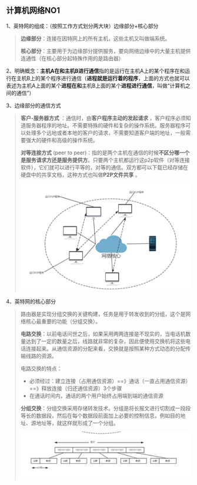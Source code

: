 ## 计算机网络NO1

1、英特网的组成：（按照工作方式划分两大块）边缘部分+核心部分

> **边缘部分**：连接在因特网上的所有主机，这些主机又叫做端系统。
>
> **核心部分**：主要用于为边缘部分提供服务，要向网络边缘中的大量主机提供连通性（在核心部分起特殊作用的是路由器）

2、明确概念：**主机A在和主机B进行通信**指的是运行在主机A上的某个程序在和运行在主机B上的某个程序进行通信（**进程就是运行着的程序**，上面的方式也就可以表述为主机A上面的某个**进程在和**主机B上面的某个**进程进行通信**，叫做“计算机之间的通信”）

3、边缘部分的通信方式

> **客户-服务器方式** ：通信时，由**客户程序主动的发起请求** ，客户程序必须知道服务器程序的地址。不需要特殊的硬件和复杂的操作系统。服务器程序可以处理多个远地或者本地的客户的请求，不需要知道客户端的地址，一般需要强大的硬件和高级的操作系统。
>
> **对等连接方式** (peer to peer)：指的是两个主机在通信的时候**不区分哪一个是服务请求方还是服务提供方**。只要两个主机都运行这p2p软件（对等连接软件），它们就可以进行平等的，对等的通信。双方都可以下载已经存储在硬盘中的共享文档，这种方式也叫做**P2P文件共享** 。
>
> ![33](https://github.com/lqcool/notes/blob/master/%E4%BB%93%E5%BA%93%E5%9B%BE%E5%BA%93/33.png)

4、英特网的核心部分

> 路由器是实现分组交换的关键构建，任务是用于转发收到的分组，这个是网络核心最重要的功能（分组交换）。
>
> **电路交换**：以前电话问世之后，如果采用两两连接是不现实的，当电话机数量达到了一定的数量之后，线路就非常的复杂，因此便使用交换机将这些电话连接起来。从通信资源的分配来看，交换就是按照某种方式动态的分配传输线路的资源。
>
> 电路交换的特点：
>
> - 必须经过：建立连接（占用通信资源）==》通话（一直占用通信资源）==》释放连接（归还通信资源）3个步骤
> - 在通话时间内，通话的两个用户始终占用端到端的通信资源
>
> **分组交换**：分组交换采用存储转发技术。分组是将长报文进行切割成一段段等长的数据段，然后在每个数据段前面加上必要的控制信息，例如目的地址、源地址等，就这样就形成了一个分组。
>
> ![34](https://github.com/lqcool/notes/blob/master/%E4%BB%93%E5%BA%93%E5%9B%BE%E5%BA%93/34.png)
>
> 